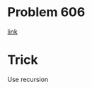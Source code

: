 # Problem 606
[link](https://leetcode.com/problems/construct-string-from-binary-tree/description/)

# Trick
Use recursion
